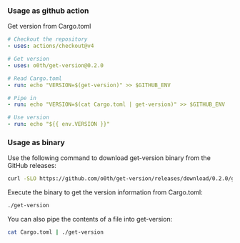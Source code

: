 ### Usage as github action

Get version from Cargo.toml

```yaml
# Checkout the repository
- uses: actions/checkout@v4

# Get version
- uses: o0th/get-version@0.2.0

# Read Cargo.toml
- run: echo "VERSION=$(get-version)" >> $GITHUB_ENV

# Pipe in
- run: echo "VERSION=$(cat Cargo.toml | get-version)" >> $GITHUB_ENV

# Use version
- run: echo "${{ env.VERSION }}"
```

### Usage as binary

Use the following command to download get-version binary from the GitHub releases:

```bash
curl -SLO https://github.com/o0th/get-version/releases/download/0.2.0/get-version
```

Execute the binary to get the version information from Cargo.toml:

```bash
./get-version
```

You can also pipe the contents of a file into get-version:

```bash
cat Cargo.toml | ./get-version
```
